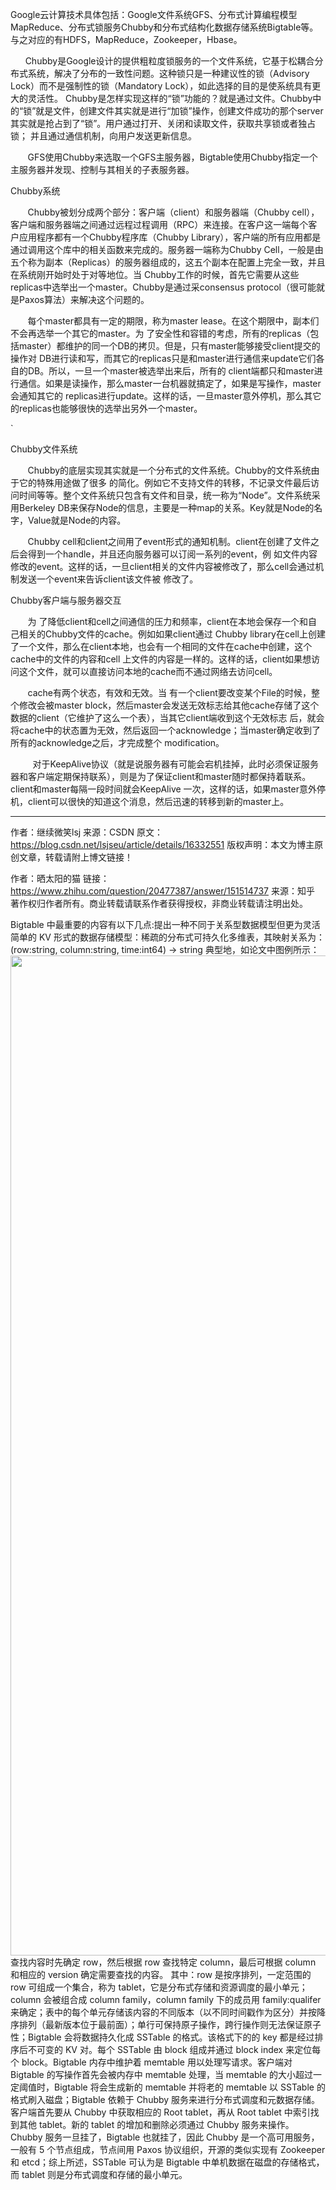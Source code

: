 Google云计算技术具体包括：Google文件系统GFS、分布式计算编程模型MapReduce、分布式锁服务Chubby和分布式结构化数据存储系统Bigtable等。与之对应的有HDFS，MapReduce，Zookeeper，Hbase。

      Chubby是Google设计的提供粗粒度锁服务的一个文件系统，它基于松耦合分布式系统，解决了分布的一致性问题。这种锁只是一种建议性的锁（Advisory Lock）而不是强制性的锁（Mandatory Lock），如此选择的目的是使系统具有更大的灵活性。 Chubby是怎样实现这样的“锁”功能的？就是通过文件。Chubby中的“锁”就是文件，创建文件其实就是进行“加锁”操作，创建文件成功的那个server其实就是抢占到了“锁”。用户通过打开、关闭和读取文件，获取共享锁或者独占锁； 并且通过通信机制，向用户发送更新信息。

       GFS使用Chubby来选取一个GFS主服务器，Bigtable使用Chubby指定一个主服务器并发现、控制与其相关的子表服务器。



Chubby系统

       Chubby被划分成两个部分：客户端（client）和服务器端（Chubby cell），客户端和服务器端之间通过远程过程调用（RPC）来连接。在客户这一端每个客户应用程序都有一个Chubby程序库（Chubby Library），客户端的所有应用都是通过调用这个库中的相关函数来完成的。服务器一端称为Chubby Cell，一般是由五个称为副本（Replicas）的服务器组成的，这五个副本在配置上完全一致，并且在系统刚开始时处于对等地位。当 Chubby工作的时候，首先它需要从这些replicas中选举出一个master。Chubby是通过采consensus protocol（很可能就是Paxos算法）来解决这个问题的。

       每个master都具有一定的期限，称为master lease。在这个期限中，副本们不会再选举一个其它的master。为 了安全性和容错的考虑，所有的replicas（包括master）都维护的同一个DB的拷贝。但是，只有master能够接受client提交的操作对 DB进行读和写，而其它的replicas只是和master进行通信来update它们各自的DB。所以，一旦一个master被选举出来后，所有的 client端都只和master进行通信。如果是读操作，那么master一台机器就搞定了，如果是写操作，master会通知其它的 replicas进行update。这样的话，一旦master意外停机，那么其它的replicas也能够很快的选举出另外一个master。



`

Chubby文件系统

       Chubby的底层实现其实就是一个分布式的文件系统。Chubby的文件系统由于它的特殊用途做了很多 的简化。例如它不支持文件的转移，不记录文件最后访问时间等等。整个文件系统只包含有文件和目录，统一称为“Node”。文件系统采用Berkeley DB来保存Node的信息，主要是一种map的关系。Key就是Node的名字，Value就是Node的内容。

       Chubby cell和client之间用了event形式的通知机制。client在创建了文件之后会得到一个handle，并且还向服务器可以订阅一系列的event，例 如文件内容修改的event。这样的话，一旦client相关的文件内容被修改了，那么cell会通过机制发送一个event来告诉client该文件被 修改了。  



Chubby客户端与服务器交互

       为 了降低client和cell之间通信的压力和频率，client在本地会保存一个和自己相关的Chubby文件的cache。例如如果client通过 Chubby library在cell上创建了一个文件，那么在client本地，也会有一个相同的文件在cache中创建，这个cache中的文件的内容和cell 上文件的内容是一样的。这样的话，client如果想访问这个文件，就可以直接访问本地的cache而不通过网络去访问cell。

       cache有两个状态，有效和无效。当 有一个client要改变某个File的时候，整个修改会被master block，然后master会发送无效标志给其他cache存储了这个数据的client（它维护了这么一个表），当其它client端收到这个无效标志 后，就会将cache中的状态置为无效，然后返回一个acknowledge；当master确定收到了所有的acknowledge之后，才完成整个 modification。

         对于KeepAlive协议（就是说服务器有可能会宕机挂掉，此时必须保证服务器和客户端定期保持联系），则是为了保证client和master随时都保持着联系。client和master每隔一段时间就会KeepAlive 一次，这样的话，如果master意外停机，client可以很快的知道这个消息，然后迅速的转移到新的master上。


--------------------- 
作者：继续微笑lsj 
来源：CSDN 
原文：https://blog.csdn.net/lsjseu/article/details/16332551 
版权声明：本文为博主原创文章，转载请附上博文链接！






作者：晒太阳的猫
链接：https://www.zhihu.com/question/20477387/answer/151514737
来源：知乎
著作权归作者所有。商业转载请联系作者获得授权，非商业转载请注明出处。

Bigtable 中最重要的内容有以下几点:提出一种不同于关系型数据模型但更为灵活简单的 KV 形式的数据存储模型：稀疏的分布式可持久化多维表，其映射关系为：  (row:string, column:string, time:int64) → string 
 典型地，如论文中图例所示：<img src="https://pic3.zhimg.com/v2-7cac64d604fc84ad719fae6d7394a1d6_b.png" data-rawwidth="1600" data-rawheight="390" class="origin_image zh-lightbox-thumb" width="1600" data-original="https://pic3.zhimg.com/v2-7cac64d604fc84ad719fae6d7394a1d6_r.jpg">   查找内容时先确定 row，然后根据 row 查找特定 column，最后可根据 column 和相应的 version 确定需要查找的内容。   其中：row 是按序排列，一定范围的 row 可组成一个集合，称为 tablet，它是分布式存储和资源调度的最小单元；column 会被组合成 column family，column family 下的成员用  family:qualifer 来确定；表中的每个单元存储该内容的不同版本（以不同时间戳作为区分）并按降序排列（最新版本位于最前面）；单行可保持原子操作，跨行操作则无法保证原子性；Bigtable 会将数据持久化成 SSTable 的格式。该格式下的的 key 都是经过排序后不可变的 KV 对。每个 SSTable 由 block 组成并通过 block index 来定位每个 block。Bigtable 内存中维护着 memtable 用以处理写请求。客户端对 Bigtable 的写操作首先会被内存中 memtable 处理，当 memtable 的大小超过一定阈值时，Bigtable 将会生成新的 memtable 并将老的 memtable 以 SSTable 的格式刷入磁盘；Bigtable 依赖于 Chubby 服务来进行分布式调度和元数据存储。客户端首先要从 Chubby 中获取相应的 Root tablet，再从 Root tablet 中索引找到其他 tablet。新的 tablet 的增加和删除必须通过 Chubby 服务来操作。Chubby 服务一旦挂了，Bigtable 也就挂了，因此 Chubby 是一个高可用服务，一般有 5 个节点组成，节点间用 Paxos 协议组织，开源的类似实现有 Zookeeper 和 etcd；综上所述，SSTable 可认为是 Bigtable 中单机数据在磁盘的存储格式，而 tablet 则是分布式调度和存储的最小单元。

 